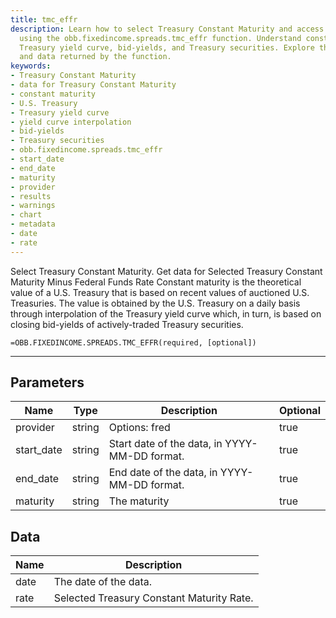 ```yaml
---
title: tmc_effr
description: Learn how to select Treasury Constant Maturity and access data for it
  using the obb.fixedincome.spreads.tmc_effr function. Understand constant maturity,
  Treasury yield curve, bid-yields, and Treasury securities. Explore the parameters
  and data returned by the function.
keywords: 
- Treasury Constant Maturity
- data for Treasury Constant Maturity
- constant maturity
- U.S. Treasury
- Treasury yield curve
- yield curve interpolation
- bid-yields
- Treasury securities
- obb.fixedincome.spreads.tmc_effr
- start_date
- end_date
- maturity
- provider
- results
- warnings
- chart
- metadata
- date
- rate
---
```


<!-- markdownlint-disable MD041 -->

Select Treasury Constant Maturity.  Get data for Selected Treasury Constant Maturity Minus Federal Funds Rate Constant maturity is the theoretical value of a U.S. Treasury that is based on recent values of auctioned U.S. Treasuries. The value is obtained by the U.S. Treasury on a daily basis through interpolation of the Treasury yield curve which, in turn, is based on closing bid-yields of actively-traded Treasury securities.

```excel wordwrap
=OBB.FIXEDINCOME.SPREADS.TMC_EFFR(required, [optional])
```

---

## Parameters

| Name | Type | Description | Optional |
| ---- | ---- | ----------- | -------- |
| provider | string | Options: fred | true |
| start_date | string | Start date of the data, in YYYY-MM-DD format. | true |
| end_date | string | End date of the data, in YYYY-MM-DD format. | true |
| maturity | string | The maturity | true |

## Data

| Name | Description |
| ---- | ----------- |
| date | The date of the data.  |
| rate | Selected Treasury Constant Maturity Rate.  |
